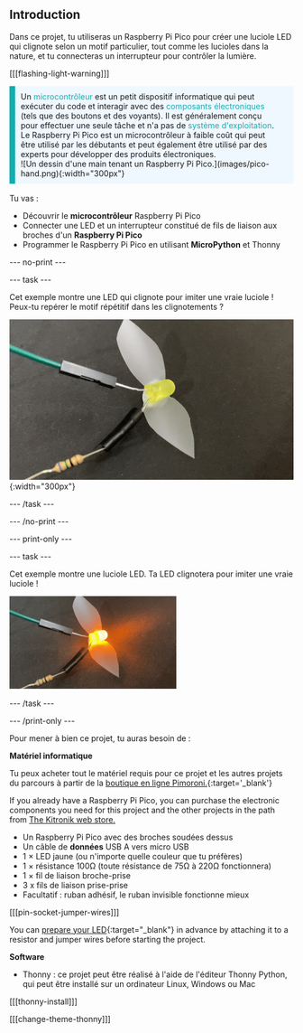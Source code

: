 ## Introduction

Dans ce projet, tu utiliseras un Raspberry Pi Pico pour créer une luciole LED qui clignote selon un motif particulier, tout comme les lucioles dans la nature, et tu connecteras un interrupteur pour contrôler la lumière.

[[[flashing-light-warning]]]

<div style='border-left: solid; border-width:10px; border-color: #0faeb0; background-color: aliceblue; padding: 10px;display: flex; flex-wrap: wrap'>
<div style="flex-basis: 200px; flex-grow: 1; margin-right: 15px;">
Un <span style="color: #0faeb0">microcontrôleur</span> est un petit dispositif informatique qui peut exécuter du code et interagir avec des <span style="color: #0faeb0">composants électroniques</span> (tels que des boutons et des voyants). Il est généralement conçu pour effectuer une seule tâche et n'a pas de <span style="color: #0faeb0">système d'exploitation</span>. 
Le Raspberry Pi Pico est un microcontrôleur à faible coût qui peut être utilisé par les débutants et peut également être utilisé par des experts pour développer des produits électroniques.
</div>
<div>
![Un dessin d'une main tenant un Raspberry Pi Pico.](images/pico-hand.png){:width="300px"}
</div>
</div>

<br/>
Tu vas :

+ Découvrir le **microcontrôleur** Raspberry Pi Pico
+ Connecter une LED et un interrupteur constitué de fils de liaison aux broches d'un **Raspberry Pi Pico**
+ Programmer le Raspberry Pi Pico en utilisant **MicroPython** et Thonny

--- no-print ---

--- task ---

Cet exemple montre une LED qui clignote pour imiter une vraie luciole ! Peux-tu repérer le motif répétitif dans les clignotements ?

![Une animation de la LED luciole clignotante allumée et éteinte.](images/firefly-blink.gif){:width="300px"}

--- /task ---

--- /no-print ---

--- print-only ---

--- task ---

Cet exemple montre une luciole LED. Ta LED clignotera pour imiter une vraie luciole !

![Une LED avec du ruban adhésif collé dessus pour former des ailes. Il y a deux fils de liaison connectés à la LED, l'un avec une résistance maintenue en place par du ruban électrique.](images/showcase_static.png)

--- /task ---

--- /print-only ---

Pour mener à bien ce projet, tu auras besoin de :

**Matériel informatique**

Tu peux acheter tout le matériel requis pour ce projet et les autres projets du parcours à partir de la [boutique en ligne Pimoroni.](https://shop.pimoroni.com/products/pico-intro-kit?variant=39893512945747){:target='_blank'}

If you already have a Raspberry Pi Pico, you can purchase the electronic components you need for this project and the other projects in the path from [The Kitronik web store.](https://kitronik.co.uk/products/5343-raspberry-pi-foundation-pico-pathway-pack)

+ Un Raspberry Pi Pico avec des broches soudées dessus
+ Un câble de **données** USB A vers micro USB
+ 1 × LED jaune (ou n'importe quelle couleur que tu préfères)
+ 1 × résistance 100Ω (toute résistance de 75Ω à 220Ω fonctionnera)
+ 1 × fil de liaison broche-prise
+ 3 x fils de liaison prise-prise
+ Facultatif : ruban adhésif, le ruban invisible fonctionne mieux

[[[pin-socket-jumper-wires]]]

You can [prepare your LED](https://projects.raspberrypi.org/fr-FR/projects/introduction-to-the-pico){:target="_blank"} in advance by attaching it to a resistor and jumper wires before starting the project.

**Software**

+ Thonny : ce projet peut être réalisé à l'aide de l'éditeur Thonny Python, qui peut être installé sur un ordinateur Linux, Windows ou Mac

[[[thonny-install]]]

[[[change-theme-thonny]]]

